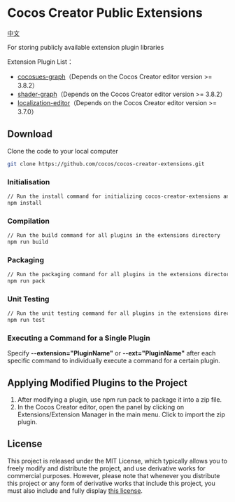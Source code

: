 # Cocos Creator Public Extensions

[中文](./README.zh-CN.MD)

For storing publicly available extension plugin libraries

Extension Plugin List：

- [cocosues-graph](extensions/cocosues-graph/README.md)（Depends on the Cocos Creator editor version >= 3.8.2）
- [shader-graph](extensions/shader-graph/README.zh-CN.md)（Depends on the Cocos Creator editor version >= 3.8.2）
- [localization-editor](./extensions/localization-editor/README.zh-CN.md)（Depends on the Cocos Creator editor version >= 3.7.0）

## Download

Clone the code to your local computer

```bash
git clone https://github.com/cocos/cocos-creator-extensions.git
```

### Initialisation

```bash
// Run the install command for initializing cocos-creator-extensions and all plugins in the extensions directory
npm install
```

### Compilation

```bash
// Run the build command for all plugins in the extensions directory
npm run build
```

### Packaging

```bash
// Run the packaging command for all plugins in the extensions directory
npm run pack
```

### Unit Testing

```bash 
// Run the unit testing command for all plugins in the extensions directory
npm run test 
```

### Executing a Command for a Single Plugin

Specify **--extension="PluginName"** or **--ext="PluginName"** after each specific command to individually execute a command for a certain plugin.

## Applying Modified Plugins to the Project

1. After modifying a plugin, use npm run pack to package it into a zip file.
2. In the Cocos Creator editor, open the panel by clicking on Extensions/Extension Manager in the main menu. Click to import the zip plugin.

## License

This project is released under the MIT License, which typically allows you to freely modify and distribute the project, and use derivative works for commercial purposes. However, please note that whenever you distribute this project or any form of derivative works that include this project, you must also include and fully display [this license](/LICENSE.txt).
